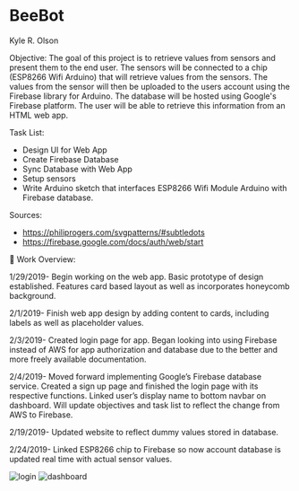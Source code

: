 # BeeBot
Kyle R. Olson

Objective: The goal of this project is to retrieve values from sensors and present them to the end user. The sensors will be connected to a chip (ESP8266 Wifi Arduino) that will retrieve values from the sensors. The values from the sensor will then be uploaded to the users account using the Firebase library for Arduino. The database will be hosted using Google's Firebase platform. The user will be able to retrieve this information from an HTML web app. 

Task List:
* Design UI for Web App
* Create Firebase Database
* Sync Database with Web App
* Setup sensors
* Write Arduino sketch that interfaces ESP8266 Wifi Module Arduino with Firebase database. 

Sources:
- https://philiprogers.com/svgpatterns/#subtledots
- https://firebase.google.com/docs/auth/web/start


Work Overview:

1/29/2019- Begin working on the web app. Basic prototype of design established. Features card based layout as well as incorporates honeycomb background. 

2/1/2019- Finish web app design by adding content to cards, including labels as well as placeholder values.

2/3/2019- Created login page for app. Began looking into using Firebase instead of AWS for app authorization and database due to the better and more freely available documentation.

2/4/2019- Moved forward implementing Google’s Firebase database service. Created a sign up page and finished the login page with its respective functions. Linked user’s display name to bottom navbar on dashboard. Will update objectives and task list to reflect the change from AWS to Firebase. 

2/19/2019- Updated website to reflect dummy values stored in database.

2/24/2019- Linked ESP8266 chip to Firebase so now account database is updated real time with actual sensor values.


![login](https://kylerolson.github.io/BeeBot/screenshot1.png)
![dashboard](https://kylerolson.github.io/BeeBot/screenshot2.png)
